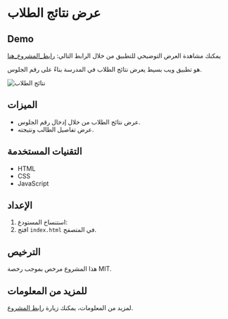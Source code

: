 
# عرض نتائج الطلاب

## Demo
يمكنك مشاهدة العرض التوضيحي للتطبيق من خلال الرابط التالي:
[رابط_المشروع_هنا](https://ahmedosama0js.github.io/school/)

هو تطبيق ويب بسيط يعرض نتائج الطلاب في المدرسة بناءً على رقم الجلوس.

![نتائج الطلاب](https://github.com/user-attachments/assets/582d5da3-f947-4df5-88aa-2e40326ff568)


## الميزات
- عرض نتائج الطلاب من خلال إدخال رقم الجلوس.
- عرض تفاصيل الطالب ونتيجته.

## التقنيات المستخدمة
- HTML
- CSS
- JavaScript

## الإعداد
1. استنساخ المستودع:
2. افتح `index.html` في المتصفح.

## الترخيص
هذا المشروع مرخص بموجب رخصة MIT.


## للمزيد من المعلومات
لمزيد من المعلومات، يمكنك زيارة [رابط المشروع](https://github.com/AhmedOsama0js/school).
